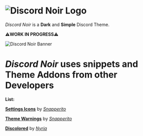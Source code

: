 #  ![Discord Noir Logo](https://raw.githubusercontent.com/4n4hits/DiscordNoir/main/DNLogog.jpg)

*Discord Noir* is a **Dark** and **Simple** Discord Theme.

⚠️**WORK IN PROGRESS**⚠️

![Discord Noir Banner](https://raw.githubusercontent.com/4n4hits/DiscordNoir/main/banner.png)

# *Discord Noir* uses **snippets** and **Theme Addons** from other Developers

**List:**

[**Settings Icons**](https://github.com/snappercord/Settings-Icons) by [*Snapperito*](https://github.com/snapperito)

[**Theme Warnings**](https://github.com/Snippets-For-Discord/theme-warnings) by [*Snapperito*](https://github.com/Snapperito)

[**Discolored**](https://github.com/NY4I/discolored) by [*Nyria*](https://github.com/NYRI4)
